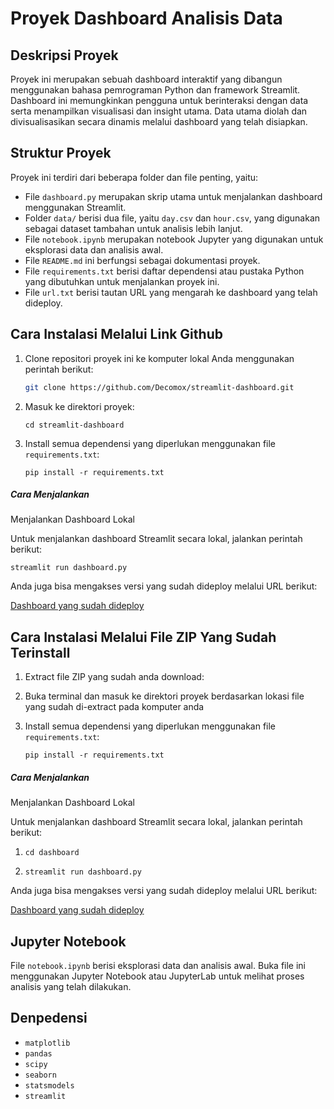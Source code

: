 # Proyek Dashboard Analisis Data

## Deskripsi Proyek

Proyek ini merupakan sebuah dashboard interaktif yang dibangun menggunakan bahasa pemrograman Python dan framework Streamlit. Dashboard ini memungkinkan pengguna untuk berinteraksi dengan data serta menampilkan visualisasi dan insight utama. Data utama diolah dan divisualisasikan secara dinamis melalui dashboard yang telah disiapkan.

## Struktur Proyek

Proyek ini terdiri dari beberapa folder dan file penting, yaitu:

- File `dashboard.py` merupakan skrip utama untuk menjalankan dashboard menggunakan Streamlit.
- Folder `data/` berisi dua file, yaitu `day.csv` dan `hour.csv`, yang digunakan sebagai dataset tambahan untuk analisis lebih lanjut.
- File `notebook.ipynb` merupakan notebook Jupyter yang digunakan untuk eksplorasi data dan analisis awal.
- File `README.md` ini berfungsi sebagai dokumentasi proyek.
- File `requirements.txt` berisi daftar dependensi atau pustaka Python yang dibutuhkan untuk menjalankan proyek ini.
- File `url.txt` berisi tautan URL yang mengarah ke dashboard yang telah dideploy.

## Cara Instalasi Melalui Link Github

1. Clone repositori proyek ini ke komputer lokal Anda menggunakan perintah berikut:

   ```bash
   git clone https://github.com/Decomox/streamlit-dashboard.git
   ```
2. Masuk ke direktori proyek:

   ```
   cd streamlit-dashboard
   ```
3. Install semua dependensi yang diperlukan menggunakan file `requirements.txt`:

   ```
   pip install -r requirements.txt
   ```

##### Cara Menjalankan

Menjalankan Dashboard Lokal

Untuk menjalankan dashboard Streamlit secara lokal, jalankan perintah berikut:

```
streamlit run dashboard.py
```

Anda juga bisa mengakses versi yang sudah dideploy melalui URL berikut:

[Dashboard yang sudah dideploy](https://app-dashboard-mtuc8jpwft8exmrrvvdhz8.streamlit.app/)

## Cara Instalasi Melalui File ZIP Yang Sudah Terinstall

1. Extract file ZIP yang sudah anda download:
2. Buka terminal dan masuk ke direktori proyek berdasarkan lokasi file yang sudah di-extract pada komputer anda
3. Install semua dependensi yang diperlukan menggunakan file `requirements.txt`:

   ```
   pip install -r requirements.txt
   ```

##### Cara Menjalankan

Menjalankan Dashboard Lokal

Untuk menjalankan dashboard Streamlit secara lokal, jalankan perintah berikut:

1. ```
   cd dashboard
   ```
2. ```
   streamlit run dashboard.py
   ```

Anda juga bisa mengakses versi yang sudah dideploy melalui URL berikut:

[Dashboard yang sudah dideploy](https://app-dashboard-mtuc8jpwft8exmrrvvdhz8.streamlit.app/)

## Jupyter Notebook

File `notebook.ipynb` berisi eksplorasi data dan analisis awal. Buka file ini menggunakan Jupyter Notebook atau JupyterLab untuk melihat proses analisis yang telah dilakukan.

## Denpedensi

- `matplotlib`
- `pandas`
- `scipy`
- `seaborn`
- `statsmodels`
- `streamlit`
